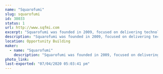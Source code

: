 ```yaml
---
name: "Squarofumi"
slug: squarofumi
id: 38033
status: 1
url: http://www.sqfmi.com
excerpt: "Squarofumi was founded in 2009, focused on delivering technology products and services. Founded by a group of art and technology enthusiasts, Squarofumi aims to deliver unique experiences and quality products through design engineering and thinking outside the box."
description: "Squarofumi was founded in 2009, focused on delivering technology products and services. Founded by a group of art and technology enthusiasts, Squarofumi aims to deliver unique experiences and quality products through design engineering and thinking outside the box. We create products to inspire the next generation of makers and the like."
location: Opportunity Building
maker:
  - name: "Squarofumi"
    description: "Squarofumi was founded in 2009, focused on delivering technology products and services. Founded by a group of art and technology enthusiasts, Squarofumi aims to deliver unique experiences and quality products through design engineering and thinking outside the box."
photo_link: 
last-exported: "07/04/2020 05:03:41 pm"
---
```


